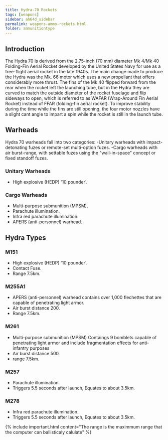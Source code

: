 ```yaml
---
title: Hydra-70 Rockets
tags: [weapons]
sidebar: ah64d_sidebar
permalink: weapons-ammo-rockets.html
folder: ammunitiontype
---
```



## Introduction
The Hydra 70 is derived from the 2.75-inch (70 mm) diameter Mk 4/Mk 40 Folding-Fin Aerial Rocket developed by the United States Navy for use as a free-flight aerial rocket in the late 1940s.
The main change made to produce the Hydra was the Mk. 66 motor which uses a new propellant that offers considerably more thrust. The fins of the Mk 40 flipped forward from the rear when the rocket left the launching tube, but in the Hydra they are curved to match the outside diameter of the rocket fuselage and flip sideways to open, which is referred to as WAFAR (Wrap-Around Fin Aerial Rocket) instead of FFAR (folding-fin aerial rocket). To improve stability during the time while the fins are still opening, the four motor nozzles have a slight cant angle to impart a spin while the rocket is still in the launch tube.


## Warheads
Hydra 70 warheads fall into two categories:
-Unitary warheads with impact-detonating fuzes or remote-set multi-option fuzes.
-Cargo warheads with air burst-range, with settable fuzes using the "wall-in-space" concept or fixed standoff fuzes.

### Unitary Warheads
- High explosive (HEDP) '10 pounder'.

### Cargo Warheads
- Multi-purpose submunition (MPSM).
- Parachute illumination.
- Infra red parachute illumination.
- APERS (anti-personnel) warhead.

## Hydra Types

### M151
- High explosive (HEDP) '10 pounder'.
- Contact Fuse.
- Range 7.5km.

### M255A1
- APERS (anti-personnel) warhead contains over 1,000 flechettes that are capable of penetrating light armor.
- Air burst distance 200.
- Range 7.5km.

### M261
- Multi-purpose submunition (MPSM) Contaings 9 bomblets capable of penetrating light armor and include fragmentation effects for anti-infantry purposes
- Air burst distance 500.
- range 7.5km.

### M257
- Parachute illumination.
- Triggers 5.5 seconds after launch, Equates to about 3.5km.

### M278
- Infra red parachute illumination.
- Triggers 5.5 seconds after launch, Equates to about 3.5km.

{% include important.html content="The range is the maximmum range that the computer can ballisticaly calulate" %}